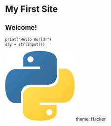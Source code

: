 # My First Site
## Welcome!
```
print("Hello World!")
say = str(input())
```
![This is an image](https://github.com/CombatMaster/combat-master-test/blob/main/python.jpg)
theme: Hacker
